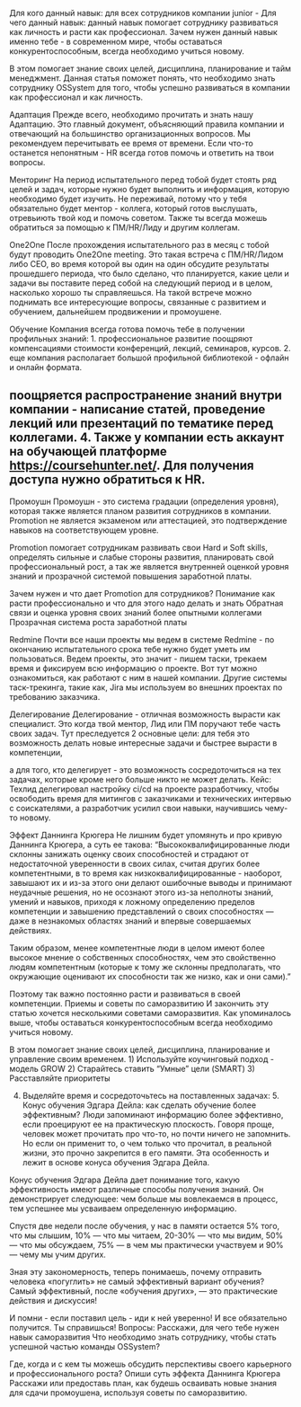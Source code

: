


Для кого данный навык: для всех сотрудников компании  junior - Для чего данный навык: данный навык помогает сотруднику развиваться как личность и расти как профессионал. Зачем нужен данный навык именно тебе - в современном мире, чтобы оставаться конкурентоспособным, всегда необходимо учиться новому.

В этом помогает знание своих целей, дисциплина, планирование и тайм менеджмент. Данная статья поможет понять, что необходимо знать сотруднику OSSystem для того, чтобы успешно развиваться в компании как профессионал и как личность.

Адаптация Прежде всего, необходимо прочитать и знать нашу Адаптацию. Это главный документ, объясняющий правила компании и отвечающий на большинство организационных вопросов. Мы рекомендуем перечитывать ее время от времени. Если что-то останется непонятным - HR всегда готов помочь и ответить на твои вопросы.

Менторинг На период испытательного перед тобой будет стоять ряд целей и задач, которые нужно будет выполнить и информация, которую необходимо будет изучить. Не переживай, потому что у тебя обязательно будет ментор - коллега, который готов выслушать, отревьиють твой код и помочь советом. Также ты всегда можешь обратиться за помощью к ПМ/HR/Лиду и другим коллегам.

One2One После прохождения испытательного раз в месяц с тобой будут проводить One2One meeting. Это такая встреча с ПМ/HR/Лидом либо СЕО, во время которой вы один на один обсудите результаты прошедшего периода, что было сделано, что планируется, какие цели и задачи вы поставите перед собой на следующий период и в целом, насколько хорошо ты справляешься. На такой встрече можно поднимать все интересующие вопросы, связанные с развитием и обучением, дальнейшем продвижении и промоушене.

Обучение Компания всегда готова помочь тебе в получении профильных знаний: 1. профессиональное развитие поощряют компенсациями стоимости конференций, лекций, семинаров, курсов. 2. еще компания располагает большой профильной библиотекой - офлайн и онлайн формата.

## поощряется распространение знаний внутри компании - написание статей, проведение лекций или презентаций по тематике перед коллегами. 4. Также у компании есть аккаунт на обучающей платформе https://coursehunter.net/. Для получения доступа нужно обратиться к HR.


Промоушн Промоушн - это система градации (определения уровня), которая также является планом развития сотрудников в компании. Promotion не является экзаменом или аттестацией, это подтверждение навыков на соответствующем уровне.

Promotion помогает сотрудникам развивать свои Hard и Soft skills,   определять сильные и слабые стороны развития, планировать свой профессиональный рост, а так же является внутренней оценкой уровня знаний и прозрачной системой повышения заработной платы.

Зачем нужен и что дает Promotion для сотрудников? Понимание как расти профессионально и что для этого надо делать и знать Обратная связи и оценка уровня своих знаний более опытными коллегами Прозрачная система роста заработной платы

Redmine Почти все наши проекты мы ведем в системе Redmine - по окончанию  испытательного срока тебе нужно будет уметь им пользоваться. Ведем проекты, это значит - пишем таски, трекаем время и фиксируем всю информацию о проекте. Вот тут можно ознакомиться, как работают с ним в нашей компании. Другие системы таск-трекинга, такие как, Jira мы используем во внешних проектах по требованию заказчика.

Делегирование Делегирование - отличная возможность вырасти как специалист. Это когда твой ментор, Лид или ПМ поручают тебе часть своих задач. Тут преследуется 2 основные цели: для тебя это возможность делать новые интересные задачи и быстрее вырасти в компетенции,

а для того, кто делегирует - это возможность сосредоточиться на тех задачах, которые кроме него больше никто не может делать. Кейс: Техлид делегировал настройку ci/cd на проекте разработчику, чтобы освободить время для митингов с заказчиками и технических интервью с соискателями, а разработчик усилил свои навыки, научившись чему-то новому.

Эффект Даннинга Крюгера Не лишним будет упомянуть и про кривую Даннинга Крюгера, а суть ее такова: “Высококвалифицированные люди склонны занижать оценку своих способностей и страдают от недостаточной уверенности в своих силах, считая других более компетентными, в то время как низкоквалифицированные - наоборот, завышают их и  из-за этого они делают ошибочные выводы и принимают неудачные решения, но не осознают этого из-за неполноты знаний, умений и навыков, приходя к ложному определению пределов компетенции и завышению представлений о своих способностях — даже в незнакомых областях знаний и впервые совершаемых действиях.

Таким образом, менее компетентные люди в целом имеют более высокое мнение о собственных способностях, чем это свойственно людям компетентным (которые к тому же склонны предполагать, что окружающие оценивают их способности так же низко, как и они сами).”

Поэтому так важно постоянно расти и развиваться в своей компетенции. Приемы и советы по саморазвитию И закончить эту статью хочется несколькими советами саморазвития. Как упоминалось выше, чтобы оставаться конкурентоспособным всегда необходимо учиться новому.

В этом помогает знание своих целей, дисциплина, планирование и управление своим временем. 1) Используйте коучинговый подход - модель GROW    2) Старайтесь ставить “Умные” цели (SMART) 3) Расставляйте приоритеты

4) Выделяйте время и сосредоточьтесь на поставленных задачах: 5. Конус обучения Эдгара Дейла: как сделать обучение более эффективным? Люди запоминают информацию более эффективно, если проецируют ее на практическую плоскость. Говоря проще, человек может прочитать про что-то, но почти ничего не запомнить. Но если он применит то, о чем только что прочитал, в реальной жизни, это прочно закрепится в его памяти. Эта особенность и лежит в основе конуса обучения Эдгара Дейла.

Конус обучения Эдгара Дейла дает понимание того, какую эффективность имеют различные способы получения знаний. Он демонстрирует следующее: чем больше мы вовлекаемся в процесс, тем успешнее мы усваиваем определенную информацию.

Спустя две недели после обучения, у нас в памяти остается 5% того, что мы слышим, 10% — что мы читаем, 20-30% — что мы видим, 50% — что мы обсуждаем, 75% — в чем мы практически участвуем и 90% — чему мы учим других.

Зная эту закономерность, теперь понимаешь, почему отправить человека «погуглить» не самый эффективный вариант обучения? Самый эффективный, после «обучения других», — это практические действия и дискуссия!

И помни - если поставил цель - иди к ней уверенно! И все обязательно получится. Ты справишься! Вопросы: Расскажи, для чего тебе нужен навык саморазвития Что необходимо знать сотруднику, чтобы стать успешной частью команды OSSystem?

Где, когда и с кем ты можешь обсудить перспективы своего карьерного и профессионального роста? Опиши суть эффекта Даннинга Крюгера Расскажи или предоставь план, как будешь осваивать новые знания для сдачи промоушена, используя советы по саморазвитию.

